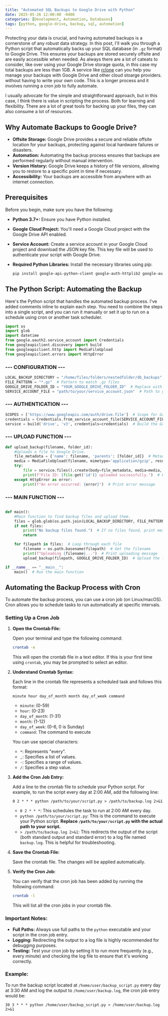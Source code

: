 ```yaml
---
title: "Automated SQL Backups to Google Drive with Python"
date: 2025-05-26 12:00:00 -0400
categories: [Development, Automation, Databases]
tags: [python, google-drive, backup, sql, automation]
---
```


Protecting your data is crucial, and having automated backups is a cornerstone of any robust data strategy. In this post, I'll walk you through a Python script that automatically backs up your SQL database (in `.gz` format) to Google Drive. This ensures your backups are stored securely offsite and are easily accessible when needed.  As always there are a lot of cateats to consider, like over using your Google Drive storage quota, in this case my total backups are less than 1GB.  A service like [rclone](https://rclone.org/) can you help you manage your backups with Google Drive and other cloud stoarge providers. without having to write your own code. This is a longer process and it involves running a cron job to fully automate. 

I usually advocate for the simple and straightforward approach, but in this case, I think there is value in scripting the process.  Both for learning and flexibility. There are a lot of great tools for backing up your files, they can also consume a lot of resources.


## Why Automate Backups to Google Drive?

*   **Offsite Storage:** Google Drive provides a secure and reliable offsite location for your backups, protecting against local hardware failures or disasters.
*   **Automation:** Automating the backup process ensures that backups are performed regularly without manual intervention.
*   **Version History:** Google Drive keeps a history of file versions, allowing you to restore to a specific point in time if necessary.
*   **Accessibility:** Your backups are accessible from anywhere with an internet connection.

## Prerequisites

Before you begin, make sure you have the following:

*   **Python 3.7+:** Ensure you have Python installed.
*   **Google Cloud Project:** You'll need a Google Cloud project with the Google Drive API enabled.
*   **Service Account:** Create a service account in your Google Cloud project and download the JSON key file. This key file will be used to authenticate your script with Google Drive.
*   **Required Python Libraries:** Install the necessary libraries using pip:

    ```bash
    pip install google-api-python-client google-auth-httplib2 google-auth-oauthlib
    ```

## The Python Script: Automating the Backup

Here's the Python script that handles the automated backup process. I've added comments inline to explain each step.  You need to combine the steps into a single script, and you can run it manually or set it up to run on a schedule using cron or another task scheduler.

```python
import os
import glob
import datetime
from google.oauth2.service_account import Credentials
from googleapiclient.discovery import build
from googleapiclient.http import MediaFileUpload
from googleapiclient.errors import HttpError
``` 
### --- CONFIGURATION ---
```python
LOCAL_BACKUP_DIRECTORY = "/home/files/folders/nestedfolder/db_backups"  # Directory containing .gz backups
FILE_PATTERN = "*.gz"  # Pattern to match .gz files
GOOGLE_DRIVE_FOLDER_ID = "YOUR_GOOGLE_DRIVE_FOLDER_ID"  # Replace with your Google Drive folder ID
SERVICE_ACCOUNT_FILE = "path/to/your/service_account.json"  # Path to your service account key file
``` 

### --- AUTHENTICATION ---
```python
SCOPES = ['https://www.googleapis.com/auth/drive.file']  # Scope for Google Drive access
credentials = Credentials.from_service_account_file(SERVICE_ACCOUNT_FILE, scopes=SCOPES)  # Authenticate with service account
service = build('drive', 'v3', credentials=credentials)  # Build the Google Drive service
``` 

### --- UPLOAD FUNCTION ---

```python
def upload_backup(filename, folder_id):
    #Uploads a file to Google Drive.
    file_metadata = {'name': filename, 'parents': [folder_id]}  # Metadata for the file
    media = MediaFileUpload(filename, mimetype='application/gzip', resumable=True)  # File to upload
    try:
        file = service.files().create(body=file_metadata, media=media, fields='id').execute()  # Upload the file
        print(f"File ID: {file.get('id')} uploaded successfully.")  # Print success message
    except HttpError as error:
        print(f"An error occurred: {error}")  # Print error message
``` 

### --- MAIN FUNCTION ---

```python   

def main():
    #Main function to find backup files and upload them.
    files = glob.glob(os.path.join(LOCAL_BACKUP_DIRECTORY, FILE_PATTERN))  # Find all .gz files
    if not files:
        print("No backup files found.")  # If no files found, print message
        return

    for filepath in files:  # Loop through each file
        filename = os.path.basename(filepath)  # Get the filename
        print(f"Uploading {filename}...")  # Print uploading message
        upload_backup(filepath, GOOGLE_DRIVE_FOLDER_ID)  # Upload the file

if __name__ == "__main__":
    main()  # Run the main function

```

## Automating the Backup Process with Cron

To automate the backup process, you can use a cron job (on Linux/macOS). Cron allows you to schedule tasks to run automatically at specific intervals.

### Setting Up a Cron Job

1.  **Open the Crontab File:**

    Open your terminal and type the following command:

    ```bash
    crontab -e
    ```

    This will open the crontab file in a text editor. If this is your first time using `crontab`, you may be prompted to select an editor.

2.  **Understand Crontab Syntax:**

    Each line in the crontab file represents a scheduled task and follows this format:

    ```
    minute hour day_of_month month day_of_week command
    ```

    *   `minute`: (0-59)
    *   `hour`: (0-23)
    *   `day_of_month`: (1-31)
    *   `month`: (1-12)
    *   `day_of_week`: (0-6, 0 is Sunday)
    *   `command`: The command to execute

    You can use special characters:

    *   `*`: Represents "every".
    *   `,`: Specifies a list of values.
    *   `-`: Specifies a range of values.
    *   `/`: Specifies a step value.

3.  **Add the Cron Job Entry:**

    Add a line to the crontab file to schedule your Python script. For example, to run the script every day at 2:00 AM, add the following line:

    ```
    0 2 * * * python /path/to/your/script.py > /path/to/backup.log 2>&1
    ```

    *   `0 2 * * *`: This schedules the task to run at 2:00 AM every day.
    *   `python /path/to/your/script.py`: This is the command to execute your Python script.  **Replace `/path/to/your/script.py` with the actual path to your script.**
    *   `> /path/to/backup.log 2>&1`: This redirects the output of the script (both standard output and standard error) to a log file named `backup.log`.  This is helpful for troubleshooting.

4.  **Save the Crontab File:**

    Save the crontab file. The changes will be applied automatically.

5.  **Verify the Cron Job:**

    You can verify that the cron job has been added by running the following command:

    ```bash
    crontab -l
    ```

    This will list all the cron jobs in your crontab file.

### Important Notes:

*   **Full Paths:** Always use full paths to the `python` executable and your script in the cron job entry.
*   **Logging:** Redirecting the output to a log file is highly recommended for debugging purposes.
*   **Testing:** Test your cron job by setting it to run more frequently (e.g., every minute) and checking the log file to ensure that it's working correctly.

### Example:

To run the backup script located at `/home/user/backup_script.py` every day at 3:30 AM and log the output to `/home/user/backup.log`, the cron job entry would be:

```
30 3 * * * python /home/user/backup_script.py > /home/user/backup.log 2>&1
```

